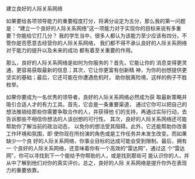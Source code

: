 建立良好的人际关系网络

如果要给各项领导能力的重要程度打分，将满分设定为五分，那么我的第一问题是：
“建立一个良好的人际关系网络”这一项能力对于实现你的目标来说有多重要？你能给它打几分？
我的学生当中，很多人都认为该能力至少应该有四分。不管你是否愿意去经营你的人际关系网络，
我们都不得不承认良好的人际关系网络对于能力的提升以及未来的成功
都有着至关重要的作用。

那么，良好的人际关系网络是如何为你服务的？首先，它能让你的
消息变得更灵通，更容易获取最新的信息；其次，它让你更富有创新精
神，为你的创想提供更坚实的基础；最后，它还可能在你遭遇危机时，
助你脱离险境，这样的例子不胜枚举。

如果你要成为一名优秀的领导者，良好的人际关系网络必然成为获
取最新策略并吸引合适人才的有力工具。首先，它会是一条重要渠道，
通过它你可以把自己的想法推销给那些你需要争取合作的人，并获得他
们的支持，再通过实际行动，去告诉那些不相信你想法的人该创想的可行性。
其次，良好的人际关系网络还可能帮助你了解当前的政治动态，
以免你的想法受其阻碍。此外，它还能帮助你改善工作环境和氛围，即
使你现在所扮演的角色或是工作任务并未发生改变。而如果缺少一个良
好的人际关系网络，你事业目标的达成可能会受到限制。最后，拥有一
个良好的人际关系网络，还意味着你有一个高效的“雷达网”，通过这
个“雷达网”，你可以寻找到下一个能给予你帮助的人，或是找到那些可
能认识你的人，并从中了解到他们对你的真实评价。总之，良好的人际
关系网络是提升你外在表现力的重要依靠。
